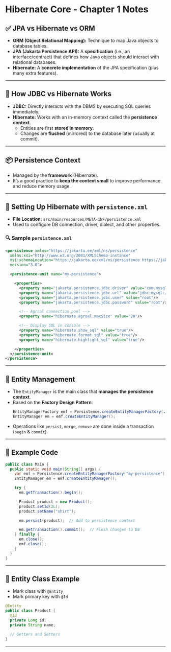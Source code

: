 # **Hibernate Core - Chapter 1 Notes**

## ✅ **JPA vs Hibernate vs ORM**

- **ORM (Object Relational Mapping):** Technique to map Java objects to database tables.
- **JPA (Jakarta Persistence API):** A **specification** (i.e., an interface/contract) that defines how Java objects should interact with relational databases.
- **Hibernate:** A **concrete implementation** of the JPA specification (plus many extra features).

---

## 🧠 **How JDBC vs Hibernate Works**

- **JDBC:** Directly interacts with the DBMS by executing SQL queries immediately.
- **Hibernate:** Works with an in-memory context called the **persistence context**.
    - Entities are first **stored in memory**.
    - Changes are **flushed** (mirrored) to the database later (usually at commit).

---

## 📦 **Persistence Context**

- Managed by the **framework** (Hibernate).
- It’s a good practice to **keep the context small** to improve performance and reduce memory usage.

---

## 🔧 **Setting Up Hibernate with `persistence.xml`**

- **File Location:** `src/main/resources/META-INF/persistence.xml`
- Used to configure DB connection, driver, dialect, and other properties.

### 🔍 **Sample `persistence.xml`**

```xml
<persistence xmlns="https://jakarta.ee/xml/ns/persistence"
  xmlns:xsi="http://www.w3.org/2001/XMLSchema-instance"
  xsi:schemaLocation="https://jakarta.ee/xml/ns/persistence https://jakarta.ee/xml/ns/persistence/persistence_3_0.xsd"
  version="3.0">

  <persistence-unit name="my-persistence">

    <properties>
      <property name="jakarta.persistence.jdbc.driver" value="com.mysql.cj.jdbc.Driver"/>
      <property name="jakarta.persistence.jdbc.url" value="jdbc:mysql://localhost/demo"/>
      <property name="jakarta.persistence.jdbc.user" value="root"/>
      <property name="jakarta.persistence.jdbc.password" value="root"/>

      <!-- Agroal connection pool -->
      <property name="hibernate.agroal.maxSize" value="20"/>

      <!-- Display SQL in console -->
      <property name="hibernate.show_sql" value="true"/>
      <property name="hibernate.format_sql" value="true"/>
      <property name="hibernate.highlight_sql" value="true"/>

    </properties>
  </persistence-unit>
</persistence>
```

---

## 🧱 **Entity Management**

- The `EntityManager` is the main class that **manages the persistence context**.
- Based on the **Factory Design Pattern**:
  ```java
  EntityManagerFactory emf = Persistence.createEntityManagerFactory(...);
  EntityManager em = emf.createEntityManager();
  ```
- Operations like `persist`, `merge`, `remove` are done inside a transaction (`begin` & `commit`).

---

## 📝 **Example Code**

```java
public class Main {
  public static void main(String[] args) {
    var emf = Persistence.createEntityManagerFactory("my-persistence");
    EntityManager em = emf.createEntityManager();

    try {
      em.getTransaction().begin();

      Product product = new Product();
      product.setId(2L);
      product.setName("shirt");

      em.persist(product);  // Add to persistence context

      em.getTransaction().commit();  // Flush changes to DB
    } finally {
      em.close();
      emf.close();
    }
  }
}
```

---

## 📌 **Entity Class Example**

- Mark class with `@Entity`
- Mark primary key with `@Id`

```java
@Entity
public class Product {
  @Id
  private Long id;
  private String name;

  // Getters and Setters
}
```

---
